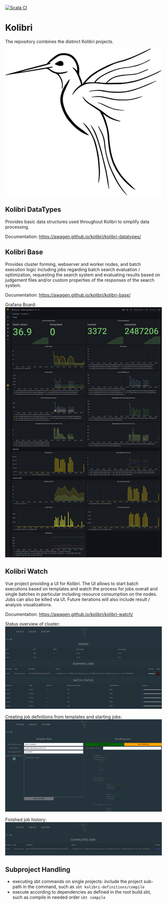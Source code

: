 [![Scala CI](https://github.com/awagen/kolibri/actions/workflows/scala.yml/badge.svg?event=push)](https://github.com/awagen/kolibri/actions/workflows/scala.yml)

# Kolibri
The repository combines the distinct Kolibri projects.

![Alt text](images/kolibri.svg?raw=true "Kolibri")

## Kolibri DataTypes
Provides basic data structures used throughout Kolibri to simplify data
processing.

Documentation: <https://awagen.github.io/kolibri/kolibri-datatypes/>

## Kolibri Base
Provides cluster forming, webserver and worker nodes, and batch execution logic including
jobs regarding batch search evaluation / optimization, requesting the search system
and evaluating results based on judgement files and/or custom properties
of the responses of the search system.

Documentation: <https://awagen.github.io/kolibri/kolibri-base/>

Grafana Board:
![KolibriBase Grafana Board](images/Kolibri-Dashboard-Grafana.png?raw=true "KolibriBase Grafana Board")

## Kolibri Watch
Vue project providing a UI for Kolibri.
The UI allows to start batch executions based on templates and watch the process for jobs overall
and single batches in particular including resource consumption on the nodes.
Jobs can also be killed via UI.
Future iterations will also include result / analysis visualizations.

Documentation: <https://awagen.github.io/kolibri/kolibri-watch/>

Status overview of cluster:
![KolibriWatch Status](images/kolibri-watch-status.png?raw=true "KolibriWatch Status")

Creating job definitions from templates and starting jobs:
![KolibriWatch Templates](images/kolibri-watch-templates.png?raw=true "KolibriWatch Templates")

Finished job history:
![KolibriWatch History](images/kolibri-watch-finished-jobs.png?raw=true "KolibriWatch Finished Jobs")


## Subproject Handling
- executing sbt commands on single projects: include the project sub-path
in the command, such as ```sbt kolibri-definitions/compile```
- execute according to dependencies as defined in the root build.sbt, such as
compile in needed order ```sbt compile```


